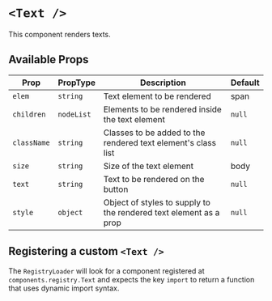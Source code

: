 # `<Text />`

This component renders texts.

## Available Props

| Prop        | PropType   | Description                                                       | Default |
| ----------- | ---------- | ----------------------------------------------------------------- | ------- |
| `elem`      | `string`   | Text element to be rendered                                       | span    |
| `children`  | `nodeList` | Elements to be rendered inside the text element                   | `null`  |
| `className` | `string`   | Classes to be added to the rendered text element's class list     | `null`  |
| `size`      | `string`   | Size of the text element                                          | body    |
| `text`      | `string`   | Text to be rendered on the button                                 | `null`  |
| `style`     | `object`   | Object of styles to supply to the rendered text element as a prop | `null`  |

## Registering a custom `<Text />`

The `RegistryLoader` will look for a component registered at `components.registry.Text` and expects the key `import` to return a function that uses dynamic import syntax.
